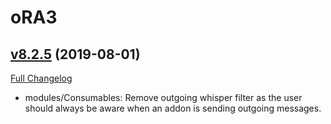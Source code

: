 # oRA3

## [v8.2.5](https://github.com/BigWigsMods/oRA3/tree/v8.2.5) (2019-08-01)
[Full Changelog](https://github.com/BigWigsMods/oRA3/compare/v8.2.4...v8.2.5)

- modules/Consumables: Remove outgoing whisper filter as the user should always be aware when an addon is sending outgoing messages.  
